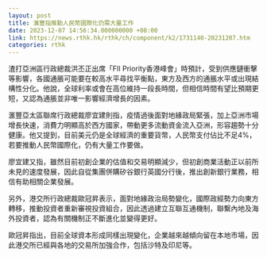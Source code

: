 ```yaml
---
layout: post
title: 滙豐指推動人民幣國際化仍需大量工作
date: 2023-12-07 14:56:34.000000000 +08:00
link: https://news.rthk.hk/rthk/ch/component/k2/1731140-20231207.htm
categories: rthk
---
```


渣打亞洲區行政總裁洪丕正出席「FII Priority香港峰會」時預計，受到供應鏈衝擊等影響，各國通脹可能要在較高水平尋找平衡點，東方及西方的通脹水平或出現結構性分化。他說，全球利率或會在高位維持一段長時間，但相信時間有望比預期更短，又認為通脹並非唯一影響經濟增長的因素。

滙豐亞太區聯席行政總裁廖宜建則指，疫情過後面對地緣政局緊張，加上亞洲市場增長快速，消費力明顯高於西方國家，帶動更多流動資金流入亞洲，形容趨勢十分健康。他又提到，目前美元仍是全球經濟的重要貨幣，人民幣支付佔比不足4%，若要推動人民幣國際化，仍有大量工作要做。

廖宜建又指，雖然目前初創企業的估值和交易明顯減少，但初創商業活動正以前所未見的速度發展，因此自從集團併購矽谷銀行英國分行後，推出創新銀行業務，相信有助相關企業發展。

另外，港交所行政總裁歐冠昇表示，面對地緣政治局勢變化，國際政經勢力向東方轉移，推動投資者重新審視投資組合，因此透過建立互聯互通機制，聯繫內地及海外投資者，認為有關機制正不斷進化並變得更好。

歐冠昇指出，目前全球資本形成同樣出現變化，企業越來越傾向留在本地市場，因此港交所已經與各地的交易所加強合作，包括沙特及印尼等。
